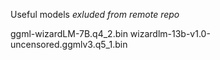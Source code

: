 Useful models *exluded from remote repo*

ggml-wizardLM-7B.q4_2.bin
wizardlm-13b-v1.0-uncensored.ggmlv3.q5_1.bin

